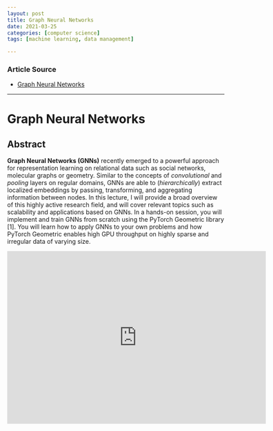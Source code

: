 ```yaml
---
layout: post
title: Graph Neural Networks
date: 2021-03-25
categories: [computer science]
tags: [machine learning, data management]

---
```


### Article Source

* [Graph Neural Networks](https://www.youtube.com/watch?v=bgKScUgAyvM)


---

# Graph Neural Networks

## Abstract
**Graph Neural Networks (GNNs)** recently emerged to a powerful approach for representation learning on relational data such as social networks, molecular graphs or geometry. Similar to the concepts of *convolutional* and *pooling* layers on regular domains, GNNs are able to (*hierarchically*) extract localized embeddings by passing, transforming, and aggregating information between nodes.  In this lecture, I will provide a broad overview of this highly active research field, and will cover relevant topics such as scalability and applications based on GNNs. In a hands-on session, you will implement and train GNNs from scratch using the PyTorch Geometric library [1]. You will learn how to apply GNNs to your own problems and how PyTorch Geometric enables high GPU throughput on highly sparse and irregular data of varying size.

<iframe width="600" height="400" src="https://www.youtube.com/embed/bgKScUgAyvM" title="YouTube video player" frameborder="0" allow="accelerometer; autoplay; clipboard-write; encrypted-media; gyroscope; picture-in-picture" allowfullscreen></iframe>